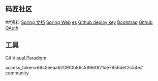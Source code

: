 ## 码匠社区

##资料
[Spring 文档](https://spring.io/guides)
[Spring Web](https://spring.io/guides/gs/serving-web-content/)
[es](https://elasticsearch.cn/explore)
[Github deploy key](https://developer.github.com/v3/guides/managing-deploy-keys/#deploy-keys)
[Bootstrap](https://v3.bootcss.com/getting-started/)
[Github QAuth](https://developer.github.com/apps/building-oauth-apps/creating-an-oauth-app/)


## 工具
[Git](https://git-scm.com/downloads)
[Visual Paradigm](https://www.visual-paradigm.com/cn/)

access_token=69c5eeaa6209f0b86c5996f821de7956def2c54e# community
